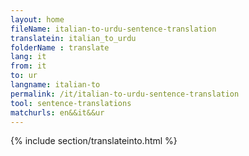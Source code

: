 ```yaml
---
layout: home
fileName: italian-to-urdu-sentence-translation
translatein: italian_to_urdu
folderName : translate
lang: it
from: it
to: ur
langname: italian-to
permalink: /it/italian-to-urdu-sentence-translation
tool: sentence-translations
matchurls: en&&it&&ur
---
```

{% include section/translateinto.html %}

